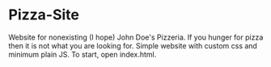 # Pizza-Site
Website for nonexisting (I hope) John Doe's Pizzeria. If you hunger for pizza then it is not what you are looking for.
Simple website with custom css and minimum plain JS.
To start, open index.html.
